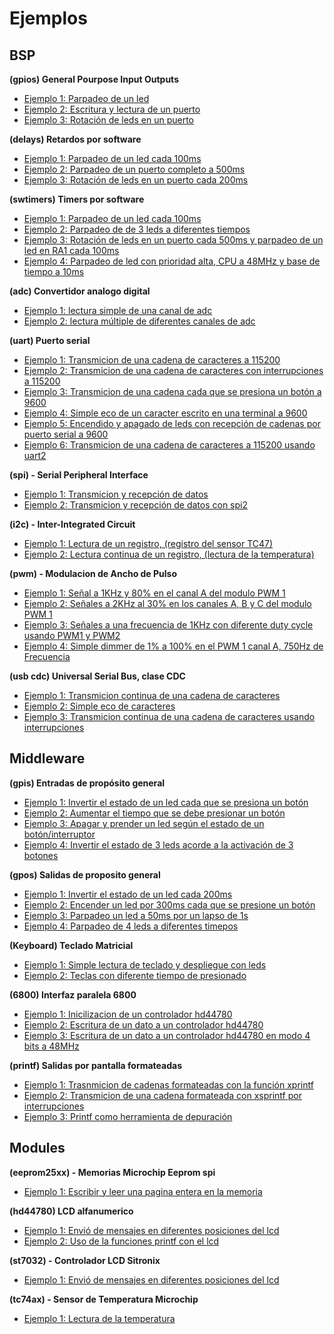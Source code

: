 Ejemplos
=======

BSP
---

**(gpios) General Pourpose Input  Outputs**

- [Ejemplo 1: Parpadeo de un led](https://github.com/Hotboards/Examples/blob/master/Microchip/gpios1.X/main.c)
- [Ejemplo 2: Escritura y lectura de un puerto](https://github.com/Hotboards/Examples/blob/master/Microchip/gpios2.X/main.c)
- [Ejemplo 3: Rotación de leds en un puerto](https://github.com/Hotboards/Examples/blob/master/Microchip/gpios3.X/main.c)


**(delays) Retardos por software**

- [Ejemplo 1: Parpadeo de un led cada 100ms](https://github.com/Hotboards/Examples/blob/master/Microchip/delays1.X/main.c)
- [Ejemplo 2: Parpadeo de un puerto completo a 500ms](https://github.com/Hotboards/Examples/blob/master/Microchip/delays2.X/main.c)
- [Ejemplo 3: Rotación de leds en un puerto cada 200ms](https://github.com/Hotboards/Examples/blob/master/Microchip/delays3.X/main.c)


**(swtimers) Timers por software**

- [Ejemplo 1: Parpadeo de un led cada 100ms](http://github.com/Hotboards/Examples/blob/master/Microchip/swtimers1.X/main.c)
- [Ejemplo 2: Parpadeo de de 3 leds a diferentes tiempos](http://github.com/Hotboards/Examples/blob/master/Microchip/swtimers2.X/main.c)
- [Ejemplo 3: Rotación de leds en un puerto cada 500ms y parpadeo de un led en RA1 cada 100ms](http://github.com/Hotboards/Examples/blob/master/Microchip/swtimers3.X/main.c)
- [Ejemplo 4: Parpadeo de led con prioridad alta, CPU a 48MHz y base de tiempo a 10ms](http://github.com/Hotboards/Examples/blob/master/Microchip/swtimers4.X/main.c)


**(adc) Convertidor analogo digital**

- [Ejemplo 1: lectura simple de una canal de adc](http://github.com/Hotboards/Examples/blob/master/Microchip/adc1.X/main.c)
- [Ejemplo 2: lectura múltiple de diferentes canales de adc](http://github.com/Hotboards/Examples/blob/master/Microchip/adc2.X/main.c)


**(uart) Puerto serial**

- [Ejemplo 1: Transmicion de una cadena de caracteres a 115200](http://github.com/Hotboards/Examples/blob/master/Microchip/uart1.X/main.c)
- [Ejemplo 2: Transmicion de una cadena de caracteres con interrupciones a 115200](http://github.com/Hotboards/Examples/blob/master/Microchip/uart2.X/main.c)
- [Ejemplo 3: Transmicion de una cadena cada que se presiona un botón a 9600](http://github.com/Hotboards/Examples/blob/master/Microchip/uart3.X/main.c)
- [Ejemplo 4: Simple eco de un caracter escrito en una terminal a 9600](http://github.com/Hotboards/Examples/blob/master/Microchip/uart4.X/main.c)
- [Ejemplo 5: Encendido y apagado de leds con recepción de cadenas por puerto serial a 9600](http://github.com/Hotboards/Examples/blob/master/Microchip/uart5.X/main.c)
- [Ejemplo 6: Transmicion de una cadena de caracteres a 115200 usando uart2](http://github.com/Hotboards/Examples/blob/master/Microchip/uart6.X/main.c)


**(spi) - Serial Peripheral Interface**

- [Ejemplo 1: Transmicion y recepción de datos](https://github.com/Hotboards/Examples/blob/master/Microchip/spi1.X/main.c)
- [Ejemplo 2: Transmicion y recepción de datos con spi2](https://github.com/Hotboards/Examples/blob/master/Microchip/spi2.X/main.c)


**(i2c) - Inter-Integrated Circuit**

- [Ejemplo 1: Lectura de un registro, (registro del sensor TC47)](https://github.com/Hotboards/Examples/blob/master/Microchip/i2c1.X/main.c)
- [Ejemplo 2: Lectura continua de un registro, (lectura de la temperatura)](https://github.com/Hotboards/Examples/blob/master/Microchip/i2c2.X/main.c)


**(pwm) - Modulacion de Ancho de Pulso**

- [Ejemplo 1: Señal a 1KHz y 80% en el canal A del modulo PWM 1](https://github.com/Hotboards/Examples/blob/master/Microchip/pwm1.X/main.c)
- [Ejemplo 2: Señales a 2KHz al 30% en los canales A, B y C del modulo PWM 1](https://github.com/Hotboards/Examples/blob/master/Microchip/pwm2.X/main.c)
- [Ejemplo 3: Señales a una frecuencia de 1KHz con diferente duty cycle usando PWM1 y PWM2](https://github.com/Hotboards/Examples/blob/master/Microchip/pwm3.X/main.c)
- [Ejemplo 4: Simple dimmer de 1% a 100% en el PWM 1 canal A, 750Hz de Frecuencia](https://github.com/Hotboards/Examples/blob/master/Microchip/pwm4.X/main.c)


**(usb cdc) Universal Serial Bus, clase CDC**

- [Ejemplo 1: Transmicion continua de una cadena de caracteres](http://github.com/Hotboards/Examples/blob/master/Microchip/usb_cdc1.X/main.c)
- [Ejemplo 2: Simple eco de caracteres](http://github.com/Hotboards/Examples/blob/master/Microchip/usb_cdc2.X/main.c)
- [Ejemplo 3: Transmicion continua de una cadena de caracteres usando interrupciones](http://github.com/Hotboards/Examples/blob/master/Microchip/usb_cdc3.X/main.c)


Middleware
---------

**(gpis) Entradas de propósito general**

- [Ejemplo 1: Invertir el estado de un led cada que se presiona un botón](http://github.com/Hotboards/Examples/blob/master/Microchip/gpis1.X/main.c)
- [Ejemplo 2: Aumentar el tiempo que se debe presionar un botón](http://github.com/Hotboards/Examples/blob/master/Microchip/gpis2.X/main.c)
- [Ejemplo 3: Apagar y prender un led según el estado de un botón/interruptor](http://github.com/Hotboards/Examples/blob/master/Microchip/gpis3.X/main.c)
- [Ejemplo 4: Invertir el estado de 3 leds acorde a la activación de 3 botones](http://github.com/Hotboards/Examples/blob/master/Microchip/gpis4.X/main.c)


**(gpos) Salidas de proposito general**

- [Ejemplo 1: Invertir el estado de un led cada 200ms](http://github.com/Hotboards/Examples/blob/master/Microchip/gpos1.X/main.c)
- [Ejemplo 2: Encender un led por 300ms cada que se presione un botón](http://github.com/Hotboards/Examples/blob/master/Microchip/gpos2.X/main.c)
- [Ejemplo 3: Parpadeo un led a 50ms por un lapso de 1s](http://github.com/Hotboards/Examples/blob/master/Microchip/gpos3.X/main.c)
- [Ejemplo 4: Parpadeo de 4 leds a diferentes timepos](http://github.com/Hotboards/Examples/blob/master/Microchip/gpos4.X/main.c)


**(Keyboard) Teclado Matricial**

- [Ejemplo 1: Simple lectura de teclado y despliegue con leds](http://github.com/Hotboards/Examples/blob/master/Microchip/keyboard1.X/main.c)
- [Ejemplo 2: Teclas con diferente tiempo de presionado](http://github.com/Hotboards/Examples/blob/master/Microchip/keyboard2.X/main.c)


**(6800) Interfaz paralela 6800**

- [Ejemplo 1: Inicilizacion de un controlador hd44780](http://github.com/Hotboards/Examples/blob/master/Microchip/68001.X/main.c)
- [Ejemplo 2: Escritura de un dato a un controlador hd44780](http://github.com/Hotboards/Examples/blob/master/Microchip/68002.X/main.c)
- [Ejemplo 3: Escritura de un dato a un controlador hd44780 en modo 4 bits a 48MHz](http://github.com/Hotboards/Examples/blob/master/Microchip/68003.X/main.c)


**(printf) Salidas por pantalla formateadas**

- [Ejemplo 1: Trasnmicion de cadenas formateadas con la función xprintf](http://github.com/Hotboards/Examples/blob/master/Microchip/printf1.X/main.c)
- [Ejemplo 2: Transmicion de una cadena formateada con xsprintf por interrupciones](http://github.com/Hotboards/Examples/blob/master/Microchip/printf2.X/main.c)
- [Ejemplo 3: Printf como herramienta de depuración](http://github.com/Hotboards/Examples/blob/master/Microchip/printf3.X/main.c)

Modules
------

**(eeprom25xx) - Memorias Microchip Eeprom spi**

- [Ejemplo 1: Escribir y leer una pagina entera en la memoria](https://github.com/Hotboards/Examples/blob/master/Microchip/eprom25xx1.X/main.c)


**(hd44780) LCD alfanumerico**

- [Ejemplo 1: Envió de mensajes en diferentes posiciones del lcd](http://github.com/Hotboards/Examples/blob/master/Microchip/hd447801.X/main.c)
- [Ejemplo 2: Uso de la funciones printf con el lcd](http://github.com/Hotboards/Examples/blob/master/Microchip/hd447802.X/main.c)


**(st7032) - Controlador LCD Sitronix**

- [Ejemplo 1: Envió de mensajes en diferentes posiciones del lcd](https://github.com/Hotboards/Examples/blob/master/Microchip/st7032.X/main.c)


**(tc74ax) - Sensor de Temperatura Microchip**

- [Ejemplo 1: Lectura de la temperatura](https://github.com/Hotboards/Examples/blob/master/Microchip/TC74Ax1.X/main.c)

